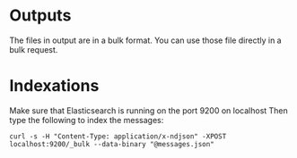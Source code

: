 # Outputs
The files in output are in a bulk format. 
You can use those file directly in a bulk request.

# Indexations

Make sure that Elasticsearch is running on the port 9200 on localhost
Then type the following to index the messages:

```
curl -s -H "Content-Type: application/x-ndjson" -XPOST localhost:9200/_bulk --data-binary "@messages.json"
```